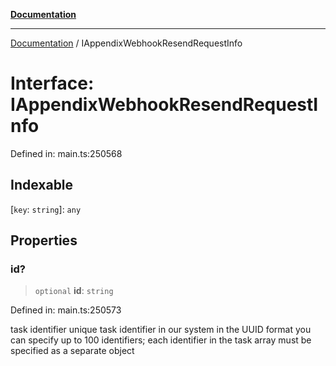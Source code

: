 [**Documentation**](../README.md)

***

[Documentation](../README.md) / IAppendixWebhookResendRequestInfo

# Interface: IAppendixWebhookResendRequestInfo

Defined in: main.ts:250568

## Indexable

\[`key`: `string`\]: `any`

## Properties

### id?

> `optional` **id**: `string`

Defined in: main.ts:250573

task identifier
unique task identifier in our system in the UUID format
you can specify up to 100 identifiers;
each identifier in the task array must be specified as a separate object
